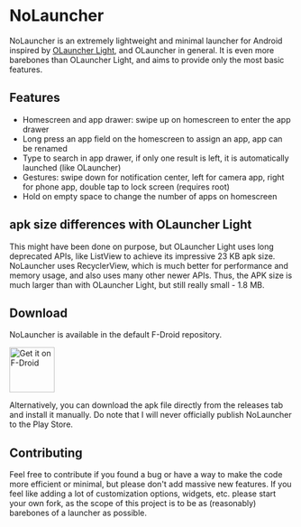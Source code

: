 # NoLauncher

NoLauncher is an extremely lightweight and minimal launcher for Android inspired by [OLauncher Light](https://github.com/tanujnotes/Ultra/), and OLauncher in general. It is even more barebones than OLauncher Light, and aims to provide only the most basic features.

## Features

- Homescreen and app drawer: swipe up on homescreen to enter the app drawer
- Long press an app field on the homescreen to assign an app, app can be renamed
- Type to search in app drawer, if only one result is left, it is automatically launched (like OLauncher)
- Gestures: swipe down for notification center, left for camera app, right for phone app, double tap to lock screen (requires root)
- Hold on empty space to change the number of apps on homescreen

## apk size differences with OLauncher Light

This might have been done on purpose, but OLauncher Light uses long deprecated APIs, like ListView to achieve its impressive 23 KB apk size. NoLauncher uses RecyclerView, which is much better for performance and memory usage, and also uses many other newer APIs. Thus, the APK size is much larger than with OLauncher Light, but still really small - 1.8 MB.

## Download

NoLauncher is available in the default F-Droid repository.

[<img src="https://fdroid.gitlab.io/artwork/badge/get-it-on.png" alt="Get it on F-Droid" height="80">](https://f-droid.org/packages/com.artikus.nolauncher)

Alternatively, you can download the apk file directly from the releases tab and install it manually. Do note that I will never officially publish NoLauncher to the Play Store.

## Contributing

Feel free to contribute if you found a bug or have a way to make the code more efficient or minimal, but please don't add massive new features. If you feel like adding a lot of customization options, widgets, etc. please start your own fork, as the scope of this project is to be as (reasonably) barebones of a launcher as possible.
